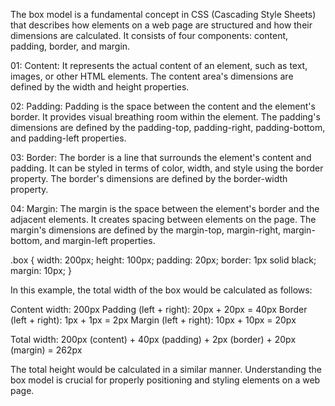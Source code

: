The box model is a fundamental concept in CSS (Cascading Style Sheets) that describes how elements on a web page are structured and how their dimensions are calculated. It consists of four components: content, padding, border, and margin.

01: Content: It represents the actual content of an element, such as text, images, or other HTML elements. The content area's dimensions are defined by the width and height properties.

02: Padding: Padding is the space between the content and the element's border. It provides visual breathing room within the element. The padding's dimensions are defined by the padding-top, padding-right, padding-bottom, and padding-left properties.

03: Border: The border is a line that surrounds the element's content and padding. It can be styled in terms of color, width, and style using the border property. The border's dimensions are defined by the border-width property.

04: Margin: The margin is the space between the element's border and the adjacent elements. It creates spacing between elements on the page. The margin's dimensions are defined by the margin-top, margin-right, margin-bottom, and margin-left properties.

.box { width: 200px; height: 100px; padding: 20px; border: 1px solid black; margin: 10px; }

In this example, the total width of the box would be calculated as follows:

Content width: 200px Padding (left + right): 20px + 20px = 40px Border (left + right): 1px + 1px = 2px Margin (left + right): 10px + 10px = 20px

Total width: 200px (content) + 40px (padding) + 2px (border) + 20px (margin) = 262px

The total height would be calculated in a similar manner. Understanding the box model is crucial for properly positioning and styling elements on a web page.